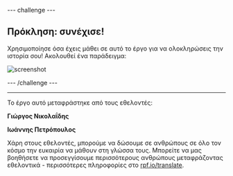 --- challenge ---

## Πρόκληση: συνέχισε!

Χρησιμοποίησε όσα έχεις μάθει σε αυτό το έργο για να ολοκληρώσεις την ιστορία σου! Ακολουθεί ένα παράδειγμα:

![screenshot](images/story-final.png)

--- /challenge ---

***

Το έργο αυτό μεταφράστηκε από τους εθελοντές:

**Γιώργος Νικολαΐδης**

**Ιωάννης Πετρόπουλος**

Χάρη στους εθελοντές, μπορούμε να δώσουμε σε ανθρώπους σε όλο τον κόσμο την ευκαιρία να μάθουν στη γλώσσα τους. Μπορείτε να μας βοηθήσετε να προσεγγίσουμε περισσότερους ανθρώπους μεταφράζοντας εθελοντικά - περισσότερες πληροφορίες στο [rpf.io/translate](https://rpf.io/translate).
